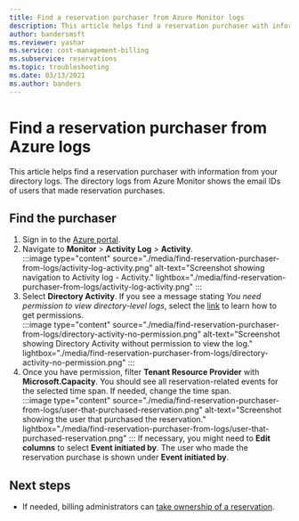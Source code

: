 ```yaml
---
title: Find a reservation purchaser from Azure Monitor logs
description: This article helps find a reservation purchaser with information from Azure Monitor logs.
author: bandersmsft
ms.reviewer: yashar
ms.service: cost-management-billing
ms.subservice: reservations
ms.topic: troubleshooting
ms.date: 03/13/2021
ms.author: banders
---
```


# Find a reservation purchaser from Azure logs

This article helps find a reservation purchaser with information from your directory logs. The directory logs from Azure Monitor shows the email IDs of users that made reservation purchases.

## Find the purchaser

1. Sign in to the [Azure portal](https://portal.azure.com).
1. Navigate to **Monitor** > **Activity Log** > **Activity**.  
    :::image type="content" source="./media/find-reservation-purchaser-from-logs/activity-log-activity.png" alt-text="Screenshot showing navigation to Activity log - Activity." lightbox="./media/find-reservation-purchaser-from-logs/activity-log-activity.png" :::
1. Select **Directory Activity**. If you see a message stating *You need permission to view directory-level logs*, select the [link](../../role-based-access-control/elevate-access-global-admin.md) to learn how to get permissions.  
    :::image type="content" source="./media/find-reservation-purchaser-from-logs/directory-activity-no-permission.png" alt-text="Screenshot showing Directory Activity without permission to view the log." lightbox="./media/find-reservation-purchaser-from-logs/directory-activity-no-permission.png" :::
1. Once you have permission, filter **Tenant Resource Provider** with **Microsoft.Capacity**. You should see all reservation-related events for the selected time span. If needed, change the time span.  
    :::image type="content" source="./media/find-reservation-purchaser-from-logs/user-that-purchased-reservation.png" alt-text="Screenshot showing the user that purchased the reservation." lightbox="./media/find-reservation-purchaser-from-logs/user-that-purchased-reservation.png" :::
    If necessary, you might need to **Edit columns** to select **Event initiated by**.
    The user who made the reservation purchase is shown under **Event initiated by**.

## Next steps

- If needed, billing administrators can [take ownership of a reservation](view-reservations.md#how-billing-administrators-view-or-manage-reservations).